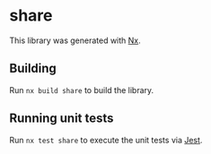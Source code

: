 # share

This library was generated with [Nx](https://nx.dev).

## Building

Run `nx build share` to build the library.

## Running unit tests

Run `nx test share` to execute the unit tests via [Jest](https://jestjs.io).
